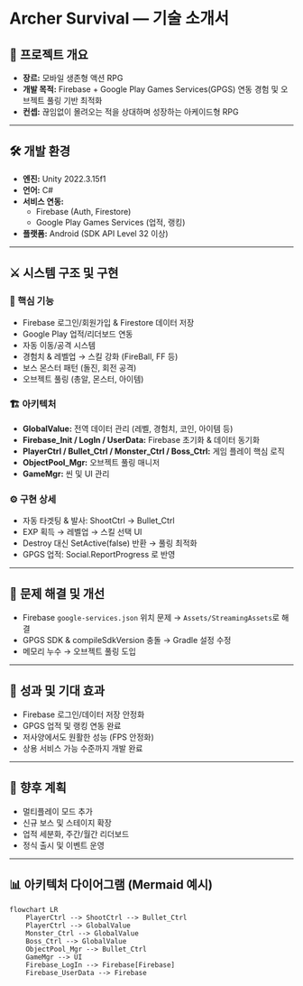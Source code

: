 # Archer Survival — 기술 소개서

## 📌 프로젝트 개요
- **장르:** 모바일 생존형 액션 RPG
- **개발 목적:** Firebase + Google Play Games Services(GPGS) 연동 경험 및 오브젝트 풀링 기반 최적화
- **컨셉:** 끊임없이 몰려오는 적을 상대하며 성장하는 아케이드형 RPG

---

## 🛠 개발 환경
- **엔진:** Unity 2022.3.15f1  
- **언어:** C#  
- **서비스 연동:**  
  - Firebase (Auth, Firestore)  
  - Google Play Games Services (업적, 랭킹)  
- **플랫폼:** Android (SDK API Level 32 이상)  

---

## ⚔ 시스템 구조 및 구현
### 🔑 핵심 기능
- Firebase 로그인/회원가입 & Firestore 데이터 저장  
- Google Play 업적/리더보드 연동  
- 자동 이동/공격 시스템  
- 경험치 & 레벨업 → 스킬 강화 (FireBall, FF 등)  
- 보스 몬스터 패턴 (돌진, 회전 공격)  
- 오브젝트 풀링 (총알, 몬스터, 아이템)  

### 🏗 아키텍처
- **GlobalValue:** 전역 데이터 관리 (레벨, 경험치, 코인, 아이템 등)  
- **Firebase_Init / LogIn / UserData:** Firebase 초기화 & 데이터 동기화  
- **PlayerCtrl / Bullet_Ctrl / Monster_Ctrl / Boss_Ctrl:** 게임 플레이 핵심 로직  
- **ObjectPool_Mgr:** 오브젝트 풀링 매니저  
- **GameMgr:** 씬 및 UI 관리  

### ⚙ 구현 상세
- 자동 타겟팅 & 발사: ShootCtrl → Bullet_Ctrl  
- EXP 획득 → 레벨업 → 스킬 선택 UI  
- Destroy 대신 SetActive(false) 반환 → 풀링 최적화  
- GPGS 업적: Social.ReportProgress 로 반영  

---

## 🐞 문제 해결 및 개선
- Firebase `google-services.json` 위치 문제 → `Assets/StreamingAssets`로 해결  
- GPGS SDK & compileSdkVersion 충돌 → Gradle 설정 수정  
- 메모리 누수 → 오브젝트 풀링 도입  

---

## 🚀 성과 및 기대 효과
- Firebase 로그인/데이터 저장 안정화  
- GPGS 업적 및 랭킹 연동 완료  
- 저사양에서도 원활한 성능 (FPS 안정화)  
- 상용 서비스 가능 수준까지 개발 완료  

---

## 📅 향후 계획
- 멀티플레이 모드 추가  
- 신규 보스 및 스테이지 확장  
- 업적 세분화, 주간/월간 리더보드  
- 정식 출시 및 이벤트 운영  

---

## 📊 아키텍처 다이어그램 (Mermaid 예시)
```mermaid
flowchart LR
    PlayerCtrl --> ShootCtrl --> Bullet_Ctrl
    PlayerCtrl --> GlobalValue
    Monster_Ctrl --> GlobalValue
    Boss_Ctrl --> GlobalValue
    ObjectPool_Mgr --> Bullet_Ctrl
    GameMgr --> UI
    Firebase_LogIn --> Firebase[Firebase]
    Firebase_UserData --> Firebase

